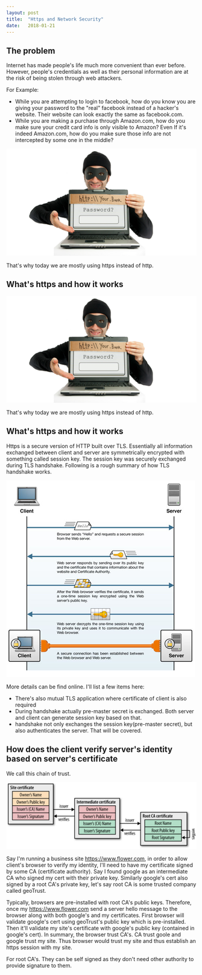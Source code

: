 ```yaml
---
layout: post
title:  "Https and Network Security"
date:   2018-01-21
---
```

## The problem

Internet has made people's life much more convenient than ever before. However, people's credentials as
well as their personal information are at the risk of being stolen through web attackers.

For Example:
- While you are attempting to login to facebook, how do you know you are giving your password to the "real"
facebook instead of a hacker's website. Their website can look exactly the same as facebook.com.
- While you are making a purchase through Amazon.com, how do you make sure your credit card info is only
visible to Amazon? Even If it's indeed Amazon.com, how do you make sure those info are not intercepted by
some one in the middle?

![hacker](/assets/hacker.jpg)

That's why today we are mostly using https instead of http.

##  What's https and how it works

![hacker](/assets/hacker.jpg)

That's why today we are mostly using https instead of http.

##  What's https and how it works
Https is a secure version of HTTP built over TLS. Essentially all information exchanged between client and
server are symmetrically encrypted with something called session key. The session key was securely exchanged
during TLS handshake. Following is a rough summary of how TLS handshake works.

![TLS_handshake](/assets/TLS_handshake.jpg)

More details can be find online. I'll list a few items here:
- There's also mutual TLS application where certificate of client is also required
- During handshake actually pre-master secret is exchanged. Both server and client
can generate session key based on that.
- handshake not only exchanges the session key(pre-master secret), but also authenticates
the server. That will be covered.

##  How does the client verify server's identity based on server's certificate
We call this chain of trust.

![chain_of_trust](/assets/chain_of_trust.png)

Say I'm running a business site https://www.flower.com, in order to allow client's browser to verify my identity, I'll need to have my certificate signed by some CA (certificate authority). Say I found google as an intermediate CA who signed my cert with their private key. Similarly google's cert also signed by a root CA's private key, let's say root CA is some trusted company called geoTrust.

Typically, browsers are pre-installed with root CA's public keys. Therefore, once my https://www.flower.com send a server hello message to the browser along with both google's and my certificates. First browser will validate google's cert using geoTrust's public key which is pre-installed. Then it'll validate my site's certificate with google's public key (contained in google's cert). In summary, the browser trust CA's. CA trust goole and google trust my site. Thus browser would trust my site and thus establish an https session with my site.

For root CA's. They can be self signed as they don't need other authority to provide signature to them.
